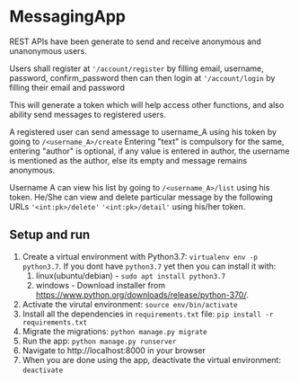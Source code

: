 # MessagingApp

REST APIs have been generate to send and receive anonymous and unanonymous users.

Users shall register at 
`'/account/register` by filling email, username, password, confirm_password
then can then login at
`'/account/login` by filling their email and password

This will generate a token which will help access other functions, and also ability send messages to registered users.

A registered user can send amessage to username_A using his token by going to
`/<username_A>/create`
Entering "text" is compulsory for the same, entering "author" is optional, if any value is entered in author, the username is mentioned as the author, else its empty and message remains anonymous.

Username A can view his list by going to `/<username_A>/list` using his token.
He/She can view and delete particular message by the following URLs
`'<int:pk>/delete'`
`'<int:pk>/detail'`
using his/her token.

## Setup and run

1. Create a virtual environment with Python3.7: `virtualenv env -p python3.7`. If you dont have `python3.7` yet then you can install it with:
    1. linux(ubuntu/debian) - `sudo apt install python3.7`
    2. windows - Download installer from https://www.python.org/downloads/release/python-370/.
2. Activate the virutal environment: `source env/bin/activate`
3. Install all the dependencies in `requirements.txt` file: `pip install -r requirements.txt`
4. Migrate the migrations: `python manage.py migrate`
5. Run the app: `python manage.py runserver`
6. Navigate to http://localhost:8000 in your browser
7. When you are done using the app, deactivate the virtual environment: `deactivate`
